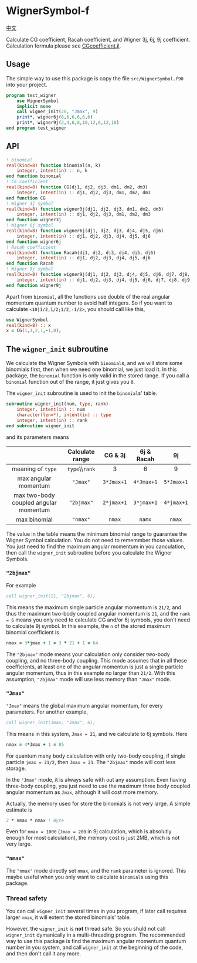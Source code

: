 # WignerSymbol-f

[中文](README_zh.md)

Calculate CG coefficient, Racah coefficient, and Wigner 3j, 6j, 9j coefficient. Calculation formula please see [CGcoefficient.jl](https://github.com/0382/CGcoefficient.jl).

## Usage

The simple way to use this package is copy the file `src/WignerSymbol.f90` into your project.

```fortran
program test_wigner
    use WignerSymbol
    implicit none
    call wigner_init(20, "Jmax", 9)
    print*, wigner6j(6,6,6,6,6,6)
    print*, wigner9j(2,4,6,8,10,12,6,12,18)
end program test_wigner
```

## API
```fortran
! binomial
real(kind=8) function binomial(n, k)
    integer, intent(in) :: n, k
end function binomial
! CG coefficient
real(kind=8) function CG(dj1, dj2, dj3, dm1, dm2, dm3)
    integer, intent(in) :: dj1, dj2, dj3, dm1, dm2, dm3
end function CG
! Wigner 3j symbol
real(kind=8) function wigner3j(dj1, dj2, dj3, dm1, dm2, dm3)
    integer, intent(in) :: dj1, dj2, dj3, dm1, dm2, dm3
end function wigner3j
! Wigner 6j symbol
real(kind=8) function wigner6j(dj1, dj2, dj3, dj4, dj5, dj6)
    integer, intent(in) :: dj1, dj2, dj3, dj4, dj5, dj6
end function wigner6j
! Racah coefficient
real(kind=8) function Racah(dj1, dj2, dj3, dj4, dj5, dj6)
    integer, intent(in) :: dj1, dj2, dj3, dj4, dj5, dj6
end function Racah
! Wigner 9j symbol
real(kind=8) function wigner9j(dj1, dj2, dj3, dj4, dj5, dj6, dj7, dj8, dj9)
    integer, intent(in) :: dj1, dj2, dj3, dj4, dj5, dj6, dj7, dj8, dj9
end function wigner9j
```
Apart from `binomial`, all the functions use double of the real angular momentum quantum number to avoid half integers. So if you want to calculate `<10|1/2,1/2;1/2,-1/2>`, you should call like this,
```fortran
use WignerSymbol
real(kind=8) :: x
x = CG(1,1,2,1,-1,0);
```

## The `wigner_init` subroutine

We calculate the Wigner Symbols with `binomial`s, and we will store some binomials first, then when we need one binomial, we just load it. In this package, the `binomial` function is only valid in the stored range. If you call a `binomial` function out of the range, it just gives you `0`.

The `wigner_init` subroutine is used to init the `binomial`s' table.
```fortran
subroutine wigner_init(num, type, rank)
    integer, intent(in) :: num
    character(len=*), intent(in) :: type
    integer, intent(in) :: rank
end subroutine wigner_init
```
and its parameters means

|                                       |    Calculate range    |   CG & 3j   | 6j & Racah  |     9j      |
| :-----------------------------------: | :-------------------: | :---------: | :---------: | :---------: |
|          meaning of `type`            | `type`\\\\`rank`      |      3      |      6      |      9      |
|        max angular momentum           |    `"Jmax"`           | `3*Jmax+1`  | `4*Jmax+1`  | `5*Jmax+1`  |
| max two-body coupled angular momentum |   `"2bjmax"`          | `2*jmax+1`  | `3*jmax+1`  | `4*jmax+1`  |
|            max binomial               |    `"nmax"`           |   `nmax`    |   `namx`    |   `nmax`    |

The value in the table means the minimum binomial range to guarantee the Wigner Symbol calculation. You do not need to rememmber those values. You just need to find the maximum angular momentum in you canculation, then call the `wigner_init` subroutine before you calculate the Wigner Symbols.

### `"2bjmax"`

For example
```fortran
call wigner_init(21, "2bjmax", 6);
```

This means the maximum single particle angular momentum is `21/2`, and thus the maximum two-body coupled angular momentum is `21`, and the `rank = 6` means you only need to calculate CG and/or 6j symbols, you don't need to calculate 9j symbol. In this example, the `n` of the stored maximum binomial coefficient is
```fortran
nmax = 3*jmax + 1 = 3 * 21 + 1 = 64
```

The `"2bjmax"` mode means your calculation only consider two-body coupling, and no three-body coupling. This mode assumes that in all these coefficients, at least one of the angular momentun is just a single particle angular momentum, thus in this example no larger than `21/2`. With this assumption, `"2bjmax"` mode will use less memory than `"Jmax"` mode.

### `"Jmax"`

`"Jmax"` means the global maximum angular momentum, for every parameters. For another example,
```fortran
call wigner_init(Jmax, "Jmax", 6);
```

This means in this system, `Jmax = 21`, and we calculate to 6j symbols. Here
```fortran
nmax = 4*Jmax + 1 = 85
```

For quantum many body calculation with only two-body coupling, if single particle `jmax = 21/2`, then `Jmax = 21`. The `"2bjmax"` mode will cost less storage.

In the `"Jmax"` mode, it is always safe with out any assumption. Even having three-body coupling, you just need to use the maximum three body coupled angular momentum as `Jmax`, although it will cost more memory.

Actually, the memory used for store the binomials is not very large. A simple estimate is
```fortran
2 * nmax * nmax ! Byte
```
Even for `nmax = 1000` (`Jmax = 200` in 9j calculation, which is absolutly enough for most calculation), the memory cost is just 2MB, which is not very large.

### `"nmax"`

The `"nmax"` mode directly set `nmax`, and the `rank` parameter is ignored. This maybe useful when you only want to calculate `binomial`s using this package.

### Thread safety

You can call `wigner_init` several times in you program, if later call requires larger `nmax`, it will extent the stored binomials' table.

However, the `wigner_init` is **not** thread safe. So you shuld not call `wigner_init` dymanically in a multi-threading program. The recommended way to use this package is find the maximum angular momentum quantum number in you system, and call `wigner_init` at the beginning of the code, and then don't call it any more.
